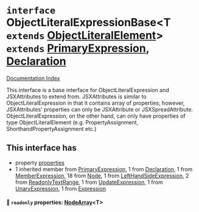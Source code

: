 # `interface` ObjectLiteralExpressionBase\<T `extends` [ObjectLiteralElement](../interface.ObjectLiteralElement/README.md)> `extends` [PrimaryExpression](../interface.PrimaryExpression/README.md), [Declaration](../interface.Declaration/README.md)

[Documentation Index](../README.md)

This interface is a base interface for ObjectLiteralExpression and JSXAttributes to extend from. JSXAttributes is similar to
ObjectLiteralExpression in that it contains array of properties; however, JSXAttributes' properties can only be
JSXAttribute or JSXSpreadAttribute. ObjectLiteralExpression, on the other hand, can only have properties of type
ObjectLiteralElement (e.g. PropertyAssignment, ShorthandPropertyAssignment etc.)

## This interface has

- property [properties](#-readonly-properties-nodearrayt)
- 1 inherited member from [PrimaryExpression](../interface.PrimaryExpression/README.md), 1 from [Declaration](../interface.Declaration/README.md), 1 from [MemberExpression](../interface.MemberExpression/README.md), 18 from [Node](../interface.Node/README.md), 1 from [LeftHandSideExpression](../interface.LeftHandSideExpression/README.md), 2 from [ReadonlyTextRange](../interface.ReadonlyTextRange/README.md), 1 from [UpdateExpression](../interface.UpdateExpression/README.md), 1 from [UnaryExpression](../interface.UnaryExpression/README.md), 1 from [Expression](../interface.Expression/README.md)


#### 📄 `readonly` properties: [NodeArray](../interface.NodeArray/README.md)\<T>



